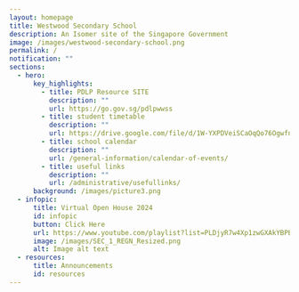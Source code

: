 ```yaml
---
layout: homepage
title: Westwood Secondary School
description: An Isomer site of the Singapore Government
image: /images/westwood-secondary-school.png
permalink: /
notification: ""
sections:
  - hero:
      key_highlights:
        - title: PDLP Resource SITE
          description: ""
          url: https://go.gov.sg/pdlpwwss
        - title: student timetable
          description: ""
          url: https://drive.google.com/file/d/1W-YXPDVeiSCaOqQo76OgwfnywE8KGUF_/view?usp=sharing
        - title: school calendar
          description: ""
          url: /general-information/calendar-of-events/
        - title: useful links
          description: ""
          url: /administrative/usefullinks/
      background: /images/picture3.png
  - infopic:
      title: Virtual Open House 2024
      id: infopic
      button: Click Here
      url: https://www.youtube.com/playlist?list=PLDjyR7w4Xp1zwGXAkYBPBYFlK1pYzJSIu
      image: /images/SEC_1_REGN_Resized.png
      alt: Image alt text
  - resources:
      title: Announcements
      id: resources
---
```

